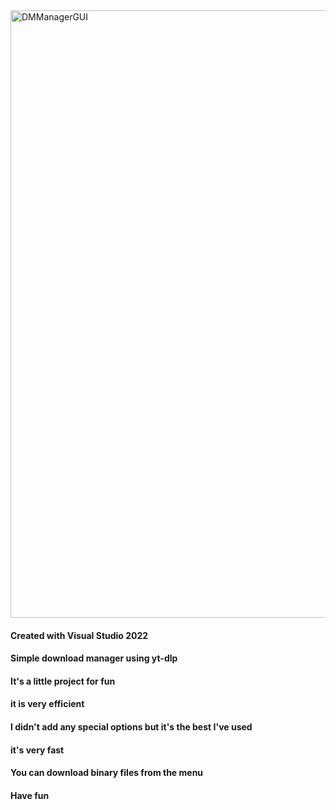 
<img width="772" height="972" alt="DMManagerGUI" src="https://github.com/user-attachments/assets/05578dc8-ce9a-4fc4-ae38-156f59616871" />

#### Created with Visual Studio 2022 ####
#### Simple download manager using yt-dlp ####
#### It's a little project for fun ####
#### it is very efficient ####
#### I didn't add any special options but it's the best I've used ####
#### it's very fast ####
#### You can download binary files from the menu ####
#### Have fun ####
